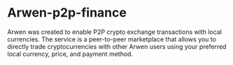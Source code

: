 # Arwen-p2p-finance
Arwen was created to enable P2P crypto exchange transactions with local currencies. The service is a peer-to-peer marketplace that allows you to directly trade cryptocurrencies with other Arwen users using your preferred local currency, price, and payment method. 
